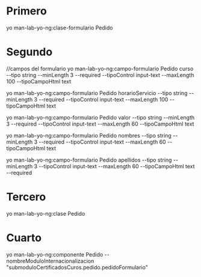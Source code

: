 # Primero
yo man-lab-yo-ng:clase-formulario Pedido
# Segundo
//campos del formulario
yo man-lab-yo-ng:campo-formulario Pedido curso --tipo string  --minLength 3 --required --tipoControl input-text --maxLength 100  --tipoCampoHtml text 

yo man-lab-yo-ng:campo-formulario Pedido horarioServicio --tipo string  --minLength 3 --required --tipoControl input-text --maxLength 100  --tipoCampoHtml text 

yo man-lab-yo-ng:campo-formulario Pedido valor --tipo string  --minLength 3 --required --tipoControl input-text --maxLength 60  --tipoCampoHtml text 

yo man-lab-yo-ng:campo-formulario Pedido nombres --tipo string  --minLength 3 --required --tipoControl input-text --maxLength 60  --tipoCampoHtml text 


yo man-lab-yo-ng:campo-formulario Pedido apellidos --tipo string  --minLength 3  --tipoControl input-text --maxLength 60  --tipoCampoHtml text --required


# Tercero

yo man-lab-yo-ng:clase Pedido

# Cuarto 

yo man-lab-yo-ng:componente Pedido --nombreModuloInternacionalizacion "submoduloCertificadosCuros.pedido.pedidoFormulario"


